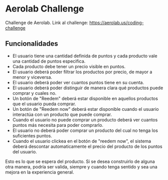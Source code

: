 # Aerolab Challenge

Challenge de Aerolab. Link al challenge: https://aerolab.us/coding-challenge

## Funcionalidades

- El usuario tiene una cantidad definida de puntos y cada producto vale una cantidad de puntos especifica.
- Cada producto debe tener un precio visible en puntos.
- El usuario deberá poder filtrar los productos por precio, de mayor a menor y viceversa.
- El usuario deberá poder ver cuantos puntos tiene en su cuenta.
- El usuario deberá poder distinguir de manera clara qué productos puede comprar y cuales no.
- Un botón de "Reedem" deberá estar disponible en aquellos productos que el usuario pueda comprar.
- Un botón de "Reedem now" deberá estar disponible cuando el usuario interactúa con un producto que puede comprar.
- Cuando el usuario no puede comprar un producto deberá ver cuantos puntos más necesita para poder comprarlo.
- El usuario no deberá poder comprar un producto del cual no tenga los suficientes puntos.
- Cuando el usuario clickea en el botón de "reedem now", el sistema deberá descontar automaticamente el precio del producto de los puntos del usuario.

Esto es lo que se espera del producto. Si se desea construirlo de alguna otra manera, podría ser valida, siempre y cuando tenga sentido y sea una mejora en la experiencia general.
